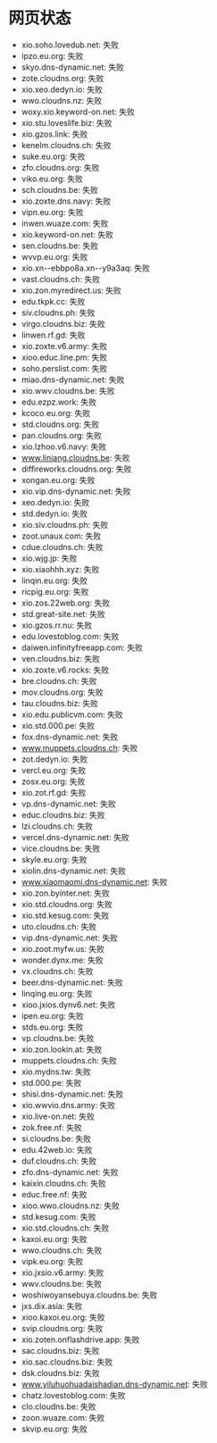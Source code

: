 # 网页状态
- xio.soho.lovedub.net: 失败
- ipzo.eu.org: 失败
- skyo.dns-dynamic.net: 失败
- zote.cloudns.org: 失败
- xio.xeo.dedyn.io: 失败
- wwo.cloudns.nz: 失败
- woxy.xio.keyword-on.net: 失败
- xio.stu.loveslife.biz: 失败
- xio.gzos.link: 失败
- kenelm.cloudns.ch: 失败
- suke.eu.org: 失败
- zfo.cloudns.org: 失败
- viko.eu.org: 失败
- sch.cloudns.be: 失败
- xio.zoxte.dns.navy: 失败
- vipn.eu.org: 失败
- inwen.wuaze.com: 失败
- xio.keyword-on.net: 失败
- sen.cloudns.be: 失败
- wvvp.eu.org: 失败
- xio.xn--ebbpo8a.xn--y9a3aq: 失败
- vast.cloudns.ch: 失败
- xio.zon.myredirect.us: 失败
- edu.tkpk.cc: 失败
- siv.cloudns.ph: 失败
- virgo.cloudns.biz: 失败
- linwen.rf.gd: 失败
- xio.zoxte.v6.army: 失败
- xioo.educ.line.pm: 失败
- soho.perslist.com: 失败
- miao.dns-dynamic.net: 失败
- xio.wwv.cloudns.be: 失败
- edu.ezpz.work: 失败
- kcoco.eu.org: 失败
- std.cloudns.org: 失败
- pan.cloudns.org: 失败
- xio.lzhoo.v6.navy: 失败
- www.liniang.cloudns.be: 失败
- diffireworks.cloudns.org: 失败
- xongan.eu.org: 失败
- xio.vip.dns-dynamic.net: 失败
- xeo.dedyn.io: 失败
- std.dedyn.io: 失败
- xio.siv.cloudns.ph: 失败
- zoot.unaux.com: 失败
- cdue.cloudns.ch: 失败
- xio.wjg.jp: 失败
- xio.xiaohhh.xyz: 失败
- linqin.eu.org: 失败
- ricpig.eu.org: 失败
- xio.zos.22web.org: 失败
- std.great-site.net: 失败
- xio.gzos.rr.nu: 失败
- edu.lovestoblog.com: 失败
- daiwen.infinityfreeapp.com: 失败
- ven.cloudns.biz: 失败
- xio.zoxte.v6.rocks: 失败
- bre.cloudns.ch: 失败
- mov.cloudns.org: 失败
- tau.cloudns.biz: 失败
- xio.edu.publicvm.com: 失败
- xio.std.000.pe: 失败
- fox.dns-dynamic.net: 失败
- www.muppets.cloudns.ch: 失败
- zot.dedyn.io: 失败
- vercl.eu.org: 失败
- zosx.eu.org: 失败
- xio.zot.rf.gd: 失败
- vp.dns-dynamic.net: 失败
- educ.cloudns.biz: 失败
- lzi.cloudns.ch: 失败
- vercel.dns-dynamic.net: 失败
- vice.cloudns.be: 失败
- skyle.eu.org: 失败
- xiolin.dns-dynamic.net: 失败
- www.xiaomaomi.dns-dynamic.net: 失败
- xio.zon.byinter.net: 失败
- xio.std.cloudns.org: 失败
- xio.std.kesug.com: 失败
- uto.cloudns.ch: 失败
- vip.dns-dynamic.net: 失败
- xio.zoot.myfw.us: 失败
- wonder.dynx.me: 失败
- vx.cloudns.ch: 失败
- beer.dns-dynamic.net: 失败
- linqing.eu.org: 失败
- xioo.jxios.dynv6.net: 失败
- ipen.eu.org: 失败
- stds.eu.org: 失败
- vp.cloudns.be: 失败
- xio.zon.lookin.at: 失败
- muppets.cloudns.ch: 失败
- xio.mydns.tw: 失败
- std.000.pe: 失败
- shisi.dns-dynamic.net: 失败
- xio.wwvio.dns.army: 失败
- xio.live-on.net: 失败
- zok.free.nf: 失败
- si.cloudns.be: 失败
- edu.42web.io: 失败
- duf.cloudns.ch: 失败
- zfo.dns-dynamic.net: 失败
- kaixin.cloudns.ch: 失败
- educ.free.nf: 失败
- xioo.wwo.cloudns.nz: 失败
- std.kesug.com: 失败
- xio.std.cloudns.ch: 失败
- kaxoi.eu.org: 失败
- wwo.cloudns.ch: 失败
- vipk.eu.org: 失败
- xio.jxsio.v6.army: 失败
- wwv.cloudns.be: 失败
- woshiwoyansebuya.cloudns.be: 失败
- jxs.dix.asia: 失败
- xioo.kaxoi.eu.org: 失败
- svip.cloudns.org: 失败
- xio.zoten.onflashdrive.app: 失败
- sac.cloudns.biz: 失败
- xio.sac.cloudns.biz: 失败
- dsk.cloudns.biz: 失败
- www.yiluhuohuadaishadian.dns-dynamic.net: 失败
- chatz.lovestoblog.com: 失败
- clo.cloudns.be: 失败
- zoon.wuaze.com: 失败
- skvip.eu.org: 失败
